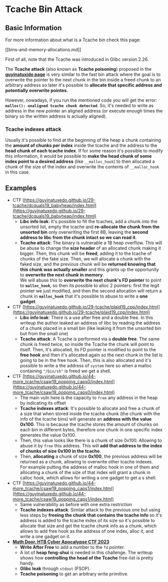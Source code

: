 # Tcache Bin Attack

## Basic Information

For more information about what is a Tcache bin check this page:

[[bins-and-memory-allocations.md]]

First of all, note that the Tcache was introduced in Glibc version 2.26.

The **Tcache attack** (also known as **Tcache poisoning**) proposed in the [**guyinatuxido page**](https://guyinatuxedo.github.io/29-tcache/tcache_explanation/index.html) is very similar to the fast bin attack where the goal is to overwrite the pointer to the next chunk in the bin inside a freed chunk to an arbitrary address so later it's possible to **allocate that specific address and potentially overwrite pointes**.

However, nowadays, if you run the mentioned code you will get the error: **`malloc(): unaligned tcache chunk detected`**. So, it's needed to write as address in the new pointer an aligned address (or execute enough times the binary so the written address is actually aligned).

### Tcache indexes attack

Usually it's possible to find at the beginning of the heap a chunk containing the **amount of chunks per index** inside the tcache and the address to the **head chunk of each tcache index**. If for some reason it's possible to modify this information, it would be possible to **make the head chunk of some index point to a desired address** (like `__malloc_hook`) to then allocated a chunk of the size of the index and overwrite the contents of `__malloc_hook` in this case.

## Examples

- CTF [https://guyinatuxedo.github.io/29-tcache/dcquals19_babyheap/index.html](https://guyinatuxedo.github.io/29-tcache/dcquals19_babyheap/index.html)
  - **Libc info leak**: It's possible to fill the tcaches, add a chunk into the unsorted list, empty the tcache and **re-allocate the chunk from the unsorted bin** only overwriting the first 8B, leaving the **second address to libc from the chunk intact so we can read it**.
  - **Tcache attack**: The binary is vulnerable a 1B heap overflow. This will be abuse to change the **size header** of an allocated chunk making it bigger. Then, this chunk will be **freed**, adding it to the tcache of chunks of the fake size. Then, we will allocate a chunk with the faked size, and the previous chunk will be **returned knowing that this chunk was actually smaller** and this grants up the opportunity to **overwrite the next chunk in memory**.\
    We will abuse this to **overwrite the next chunk's FD pointer** to point to **`malloc_hook`**, so then its possible to alloc 2 pointers: first the legit pointer we just modified, and then the second allocation will return a chunk in **`malloc_hook`** that it's possible to abuse to write a **one gadget**.
- CTF [https://guyinatuxedo.github.io/29-tcache/plaid19_cpp/index.html](https://guyinatuxedo.github.io/29-tcache/plaid19_cpp/index.html)
  - **Libc info leak**: There is a use after free and a double free. In this writeup the author leaked an address of libc by readnig the address of a chunk placed in a small bin (like leaking it from the unsorted bin but from the small one)
  - **Tcache attack**: A Tcache is performed via a **double free**. The same chunk is freed twice, so inside the Tcache the chunk will point to itself. Then, it's allocated, its FD pointer is modified to point to the **free hook** and then it's allocated again so the next chunk in the list is going to be in the free hook. Then, this is also allocated and it's possible to write a the address of `system` here so when a malloc containing `"/bin/sh"` is freed we get a shell.
- CTF [https://guyinatuxedo.github.io/44-more_tcache/csaw19_popping_caps0/index.html](https://guyinatuxedo.github.io/44-more_tcache/csaw19_popping_caps0/index.html)
  - The main vuln here is the capacity to `free` any address in the heap by indicating its offset
  - **Tcache indexes attack**: It's possible to allocate and free a chunk of a size that when stored inside the tcache chunk (the chunk with the info of the tcache bins) will generate an **address with the value 0x100**. This is because the tcache stores the amount of chunks on each bin in different bytes, therefore one chunk in one specific index generates the value 0x100.
  - Then, this value looks like there is a chunk of size 0x100. Allowing to abuse it by `free` this address. This will **add that address to the index of chunks of size 0x100 in the tcache**.
  - Then, **allocating** a chunk of size **0x100**, the previous address will be returned as a chunk, allowing to overwrite other tcache indexes.\
    For example putting the address of malloc hook in one of them and allocating a chunk of the size of that index will grant a chunk in calloc hook, which allows for writing a one gadget to get a s shell.
- CTF [https://guyinatuxedo.github.io/44-more_tcache/csaw19_popping_caps1/index.html](https://guyinatuxedo.github.io/44-more_tcache/csaw19_popping_caps1/index.html)
  - Same vulnerability as before with one extra restriction
  - **Tcache indexes attack**: Similar attack to the previous one but using less steps by **freeing the chunk that contains the tcache info** so it's address is added to the tcache index of its size so it's possible to allocate that size and get the tcache chunk info as a chunk, which allows to add free hook as the address of one index, alloc it, and write a one gadget on it.
- [**Math Door. HTB Cyber Apocalypse CTF 2023**](https://7rocky.github.io/en/ctf/other/htb-cyber-apocalypse/math-door/)
  - **Write After Free** to add a number to the `fd` pointer.
  - A lot of **heap feng-shui** is needed in this challenge. The writeup shows how **controlling the head of the Tcache** free-list is pretty handy.
  - **Glibc leak** through `stdout` (FSOP).
  - **Tcache poisoning** to get an arbitrary write primitive.


